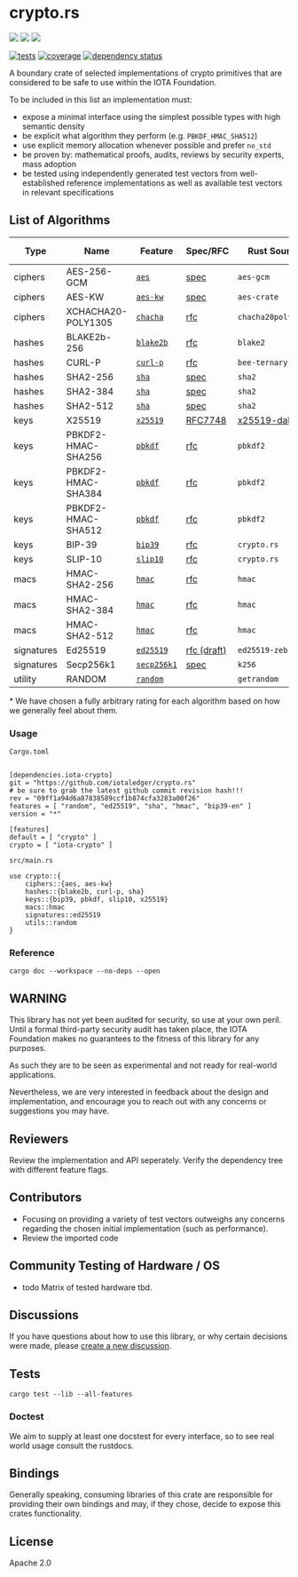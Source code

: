 # crypto.rs

[![](https://img.shields.io/crates/v/iota-crypto?style=flat-square)](https://crates.io/crates/iota-crypto)
[![](https://img.shields.io/docsrs/iota-crypto?style=flat-square)](https://docs.rs/iota-crypto/)
![](https://img.shields.io/crates/l/iota-crypto?style=flat-square)

[![tests](https://github.com/iotaledger/crypto.rs/actions/workflows/tests.yml/badge.svg)](https://github.com/iotaledger/crypto.rs/actions/workflows/tests.yml)
[![coverage](https://coveralls.io/repos/github/iotaledger/crypto.rs/badge.svg?branch=dev)](https://coveralls.io/github/iotaledger/crypto.rs?branch=dev)
[![dependency status](https://deps.rs/repo/github/iotaledger/crypto.rs/status.svg)](https://deps.rs/repo/github/iotaledger/crypto.rs)

A boundary crate of selected implementations of crypto primitives that are considered to be safe to use within the IOTA Foundation.

To be included in this list an implementation must:
* expose a minimal interface using the simplest possible types with high semantic density
* be explicit what algorithm they perform (e.g. `PBKDF_HMAC_SHA512`)
* use explicit memory allocation whenever possible and prefer `no_std`
* be proven by: mathematical proofs, audits, reviews by security experts, mass adoption
* be tested using independently generated test vectors from well-established reference implementations as well as available test vectors in relevant specifications

## List of Algorithms

| Type | Name | Feature | Spec/RFC | Rust Source | Test Source | Rating* |
| - | - | - | - | - | - | - |
| ciphers     | AES-256-GCM        | [`aes`](/src/ciphers/aes.rs)        | [spec][AES-GCM-SPEC]       | `aes-gcm`          | [nist][AES-GCM-TEST]     | ★★★☆☆ |
| ciphers     | AES-KW        | [`aes-kw`](/src/ciphers/aes_kw.rs)        | [spec][AES-GCM-SPEC]       | `aes-crate`          | [nist][AES-GCM-TEST]     | ★★★☆☆ |
| ciphers     | XCHACHA20-POLY1305 | [`chacha`](/src/ciphers/chacha.rs)  | [rfc][XCHACHA-RFC]         | `chacha20poly1305` | [official][XCHACHA-TEST] | ★★★★★ |
| hashes       | BLAKE2b-256        | [`blake2b`](/src/hashes/blake2b.rs) | [rfc][BLAKE2B-RFC]         | `blake2`           | [official][BLAKE2B-TEST] | ★★★★☆ |
| hashes       | CURL-P             | [`curl-p`](/src/hashes/curl_p.rs)   | [rfc][CURL-RFC]            | `bee-ternary`      | official                 | ★★☆☆☆ |
| hashes       | SHA2-256           | [`sha`](/src/hashes/sha.rs)         | [spec][SHA2-SPEC]          | `sha2`             | [nist][SHA2-TEST]        | ★★★★★ |
| hashes       | SHA2-384           | [`sha`](/src/hashes/sha.rs)         | [spec][SHA2-SPEC]          | `sha2`             | [nist][SHA2-TEST]        | ★★★★★ |
| hashes       | SHA2-512           | [`sha`](/src/hashes/sha.rs)         | [spec][SHA2-SPEC]          | `sha2`             | [nist][SHA2-TEST]        | ★★★★★ |
| keys | X25519 | [`x25519`](/src/x25519.rs) | [RFC7748](https://tools.ietf.org/html/rfc7748) | [x25519-dalek](https://github.com/dalek-cryptography/x25519-dalek) | official | ★★★★★ |
| keys | PBKDF2-HMAC-SHA256 | [`pbkdf`](/src/keys/pbkdf.rs)       | [rfc][PBKDF-RFC]           | `pbkdf2`           | self                     | ★★★★☆ |
| keys | PBKDF2-HMAC-SHA384 | [`pbkdf`](/src/keys/pbkdf.rs)       | [rfc][PBKDF-RFC]           | `pbkdf2`           | self                     | ★★★★☆ |
| keys | PBKDF2-HMAC-SHA512 | [`pbkdf`](/src/keys/pbkdf.rs)       | [rfc][PBKDF-RFC]           | `pbkdf2`           | self                     | ★★★★☆ |
| keys | BIP-39             | [`bip39`](/src/keys/bip39.rs)            | [rfc][BIP39-RFC]           | `crypto.rs`        | [multilang][BIP39-TEST]  | ★★☆☆☆ |
| keys | SLIP-10            | [`slip10`]()                    | [rfc][SLIP10-RFC]          | `crypto.rs`    | self                     | ★★☆☆☆ |
| macs        | HMAC-SHA2-256      | [`hmac`](/src/macs/hmac.rs)         | [rfc][HMAC-RFC]            | `hmac`             | [official][HMAC-TEST]    | ★★★★☆ |
| macs        | HMAC-SHA2-384      | [`hmac`](/src/macs/hmac.rs)         | [rfc][HMAC-RFC]            | `hmac`             | [official][HMAC-TEST]    | ★★★★☆ |
| macs        | HMAC-SHA2-512      | [`hmac`](/src/macs/hmac.rs)         | [rfc][HMAC-RFC]            | `hmac`             | [official][HMAC-TEST]    | ★★★★☆ |
| signatures  | Ed25519            | [`ed25519`](/src/signatures/ed25519.rs)        | [rfc (draft)][ED25519-RFC] | `ed25519-zebra`    | extended                 | ★★★★☆ |
| signatures  | Secp256k1          | [`secp256k1`](/src/signatures/secp256k1rs)     | [spec][SECP256K1-SPEC]     | `k256`             | extended                 | ☆☆☆☆☆ |
| utility    |  RANDOM                  | [`random`](/src/utils/rand.rs)              |                            | `getrandom`        | math                     | ★★★★★ |


\* We have chosen a fully arbitrary rating for each algorithm based on how we generally feel about them.

### Usage
`Cargo.toml`
```

[dependencies.iota-crypto]
git = "https://github.com/iotaledger/crypto.rs"
# be sure to grab the latest github commit revision hash!!!
rev = "09ff1a94d6a87838589ccf1b874cfa3283a00f26"
features = [ "random", "ed25519", "sha", "hmac", "bip39-en" ]
version = "*"

[features]
default = [ "crypto" ]
crypto = [ "iota-crypto" ]
```

`src/main.rs`
```
use crypto::{
    ciphers::{aes, aes-kw}
    hashes::{blake2b, curl-p, sha}
    keys::{bip39, pbkdf, slip10, x25519}
    macs::hmac
    signatures::ed25519
    utils::random
}
```

### Reference
```
cargo doc --workspace --no-deps --open
```
## WARNING
This library has not yet been audited for security, so use at your own peril.
Until a formal third-party security audit has taken place, the IOTA Foundation makes no guarantees to the fitness of this library for any purposes.

As such they are to be seen as experimental and not ready for real-world applications.

Nevertheless, we are very interested in feedback about the design and implementation,
and encourage you to reach out with any concerns or suggestions you may have.

## Reviewers
Review the implementation and API seperately. Verify the dependency tree with different feature flags.

## Contributors
- Focusing on providing a variety of test vectors outweighs any concerns regarding the chosen initial implementation (such as performance).
- Review the imported code

## Community Testing of Hardware / OS
- todo Matrix of tested hardware tbd.


## Discussions
If you have questions about how to use this library, or why certain decisions were made, please [create a new discussion](https://github.com/iotaledger/crypto.rs/discussions).


## Tests

```
cargo test --lib --all-features
```
### Doctest
We aim to supply at least one docstest for every interface, so to see real world usage consult the rustdocs.


## Bindings
Generally speaking, consuming libraries of this crate are responsible for providing their own bindings and may, if they chose, decide to expose this crates functionality.


## License
Apache 2.0

[//]: # (sources)

[AES-GCM-SPEC]: https://csrc.nist.gov/CSRC/media/Projects/Cryptographic-Algorithm-Validation-Program/documents/mac/gcmvs.pdf
[AES-GCM-TEST]: https://csrc.nist.gov/Projects/Cryptographic-Algorithm-Validation-Program/CAVP-TESTING-BLOCK-CIPHER-MODES#GCMVS

[XCHACHA-RFC]: https://tools.ietf.org/html/draft-arciszewski-xchacha-03
[XCHACHA-TEST]: https://tools.ietf.org/html/draft-arciszewski-xchacha-03#appendix-A.3

[SHA2-SPEC]: https://csrc.nist.gov/CSRC/media/Projects/Cryptographic-Algorithm-Validation-Program/documents/shs/SHAVS.pdf
[SHA2-TEST]: https://csrc.nist.gov/Projects/Cryptographic-Algorithm-Validation-Program/Secure-Hashing#shavs

[CURL-RFC]: https://github.com/iotaledger/bee-rfcs/blob/master/text/0034-ternary-hash.md

[BLAKE2B-RFC]: https://tools.ietf.org/html/rfc7693
[BLAKE2B-TEST]: https://github.com/BLAKE2/BLAKE2/tree/master/testvectors

[HMAC-RFC]: https://tools.ietf.org/html/rfc4231
[HMAC-TEST]: https://tools.ietf.org/html/rfc4231#section-4.2

[ED25519-RFC]: https://github.com/iotaledger/protocol-rfcs/pull/28

[PBKDF-RFC]: https://tools.ietf.org/html/rfc2898

[BIP39-RFC]: https://github.com/bitcoin/bips/blob/master/bip-0039.mediawiki
[BIP39-TEST]: https://github.com/bip32JP/bip32JP.github.io/blob/master/test_JP_BIP39.json

[SLIP10-RFC]: https://github.com/satoshilabs/slips/blob/master/slip-0010.md

[SECP256K1-SPEC]: https://www.secg.org/sec2-v2.pdf
